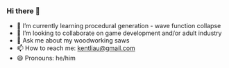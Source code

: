 ### Hi there 👋

- 🌱 I’m currently learning procedural generation - wave function collapse
- 👯 I’m looking to collaborate on game development and/or adult industry
- 💬 Ask me about my woodworking saws
- 📫 How to reach me: kentliau@gmail.com
- 😄 Pronouns: he/him

<!--
**kentliau/kentliau** is a ✨ _special_ ✨ repository because its `README.md` (this file) appears on your GitHub profile.

Here are some ideas to get you started:

- 🔭 I’m currently working on ...
- 🌱 I’m currently learning ...
- 👯 I’m looking to collaborate on ...
- 🤔 I’m looking for help with ...
- 💬 Ask me about ...
- 📫 How to reach me: ...
- 😄 Pronouns: ...
- ⚡ Fun fact: ...
-->
